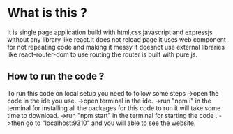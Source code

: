 # What is this ?
It is single page application build with html,css,javascript and expressjs without any library like react.It does not reload page it uses web component for not repeating code and making it messy it doesnot use external libraries like react-router-dom to use routing the router is built with pure js.

## How to run the code ?
To run this code on local setup you need to follow some steps 
->open the code in the ide you use.
->open terminal in the ide.
->run "npm i" in the terminal for installing all the packages for this code to run it will take some time to download.
->run "npm start" in the terminal for starting the code .
->then go to "localhost:9310" and you will able to see the website.